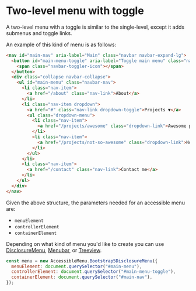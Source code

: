 # Two-level menu with toggle

A two-level menu with a toggle is similar to the single-level, except it adds submenus and toggle links.

An example of this kind of menu is as follows:

```html
<nav id="main-nav" aria-label="Main" class="navbar navbar-expand-lg">
  <button id="main-menu-toggle" aria-label="Toggle main menu" class="navbar-toggler">
    <span class="navbar-toggler-icon"></span>
  </button>
  <div class="collapse navbar-collapse">
    <ul id="main-menu" class="navbar-nav">
      <li class="nav-item">
        <a href="/about" class="nav-link">About</a>
      </li>
      <li class="nav-item dropdown">
        <a href="#" class="nav-link dropdown-toggle">Projects ▼</a>
        <ul class="dropdown-menu">
          <li class="nav-item">
            <a href="/projects/awesome" class="dropdown-link">Awesome project</a>
          </li>
          <li class="nav-item">
            <a href="/projects/not-so-awesome" class="dropdown-link">Not-so-awesome project</a>
          </li>
        </ul>
      </li>
      <li class="nav-item">
        <a href="/contact" class="nav-link">Contact me</a>
      </li>
    </ul>
  </div>
</nav>
```

Given the above structure, the parameters needed for an accessible menu are:

- `menuElement`
- `controllerElement`
- `containerElement`

Depending on what kind of menu you'd like to create you can use [DisclosureMenu](https://accessible-menu.netlify.app/disclosuremenu), [Menubar](https://accessible-menu.netlify.app/menubar), or [Treeview](https://accessible-menu.netlify.app/treeview).

```js
const menu = new AccessibleMenu.Bootstrap5DisclosureMenu({
  menuElement: document.querySelector("#main-menu"),
  controllerElement: document.querySelector("#main-menu-toggle"),
  containerElement: document.querySelector("#main-nav"),
});
```

